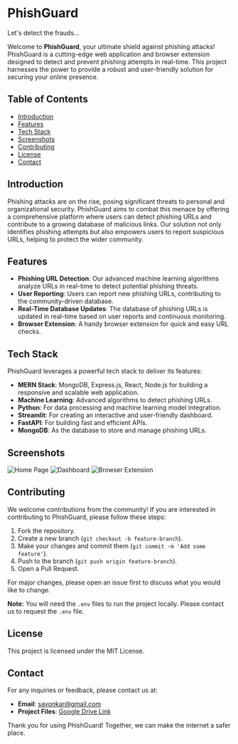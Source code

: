 # PhishGuard

Let's detect the frauds...

Welcome to **PhishGuard**, your ultimate shield against phishing attacks! PhishGuard is a cutting-edge web application and browser extension designed to detect and prevent phishing attempts in real-time. This project harnesses the power to provide a robust and user-friendly solution for securing your online presence.

## Table of Contents

- [Introduction](#introduction)
- [Features](#features)
- [Tech Stack](#tech-stack)
- [Screenshots](#screenshots)
- [Contributing](#contributing)
- [License](#license)
- [Contact](#contact)

## Introduction

Phishing attacks are on the rise, posing significant threats to personal and organizational security. PhishGuard aims to combat this menace by offering a comprehensive platform where users can detect phishing URLs and contribute to a growing database of malicious links. Our solution not only identifies phishing attempts but also empowers users to report suspicious URLs, helping to protect the wider community.

## Features

- **Phishing URL Detection**: Our advanced machine learning algorithms analyze URLs in real-time to detect potential phishing threats.
- **User Reporting**: Users can report new phishing URLs, contributing to the community-driven database.
- **Real-Time Database Updates**: The database of phishing URLs is updated in real-time based on user reports and continuous monitoring.
- **Browser Extension**: A handy browser extension for quick and easy URL checks.

## Tech Stack

PhishGuard leverages a powerful tech stack to deliver its features:

- **MERN Stack**: MongoDB, Express.js, React, Node.js for building a responsive and scalable web application.
- **Machine Learning**: Advanced algorithms to detect phishing URLs.
- **Python**: For data processing and machine learning model integration.
- **Streamlit**: For creating an interactive and user-friendly dashboard.
- **FastAPI**: For building fast and efficient APIs.
- **MongoDB**: As the database to store and manage phishing URLs.

## Screenshots

![Home Page](link-to-screenshot1)
![Dashboard](link-to-screenshot2)
![Browser Extension](link-to-screenshot3)

## Contributing

We welcome contributions from the community! If you are interested in contributing to PhishGuard, please follow these steps:

1. Fork the repository.
2. Create a new branch (`git checkout -b feature-branch`).
3. Make your changes and commit them (`git commit -m 'Add some feature'`).
4. Push to the branch (`git push origin feature-branch`).
5. Open a Pull Request.

For major changes, please open an issue first to discuss what you would like to change.

**Note:** You will need the `.env` files to run the project locally. Please contact us to request the `.env` file.

## License

This project is licensed under the MIT License.

## Contact

For any inquiries or feedback, please contact us at:

- **Email**: sayonkar@gmail.com
- **Project Files**: [Google Drive Link](https://drive.google.com/drive/folders/1IIGDxj_7mj8srbB3Obm-wFnROjSao63X?usp=sharing)

Thank you for using PhishGuard! Together, we can make the internet a safer place.
